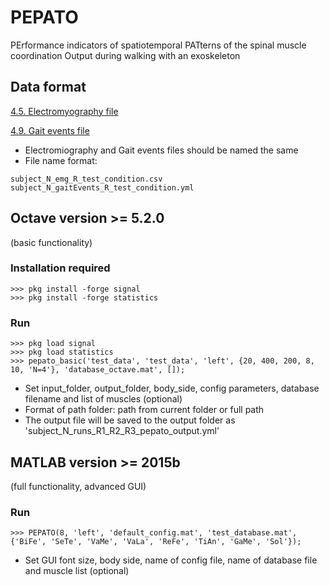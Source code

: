 # PEPATO
PErformance indicators of spatiotemporal PATterns of the spinal muscle coordination Output during walking with an exoskeleton


## Data format

[4.5. Electromyography file](https://github.com/aremazeilles/eurobench_documentation/blob/master/data_format.adoc#45-electromyography-file)

[4.9. Gait events file](https://github.com/aremazeilles/eurobench_documentation/blob/master/data_format.adoc#49-gait-events-file)

- Electromiography and Gait events files should be named the same
- File name format:
```
subject_N_emg_R_test_condition.csv
subject_N_gaitEvents_R_test_condition.yml
```


## Octave version >= 5.2.0
(basic functionality)
### Installation required
```
>>> pkg install -forge signal
>>> pkg install -forge statistics
```

### Run
```
>>> pkg load signal
>>> pkg load statistics
>>> pepato_basic('test_data', 'test_data', 'left', {20, 400, 200, 8, 10, 'N=4'}, 'database_octave.mat', []);
``` 
- Set input_folder, output_folder, body_side, config parameters, database filename and list of muscles (optional)
- Format of path folder: path from current folder or full path
- The output file will be saved to the output folder as 'subject_N_runs_R1_R2_R3_pepato_output.yml'


## MATLAB version >= 2015b
(full functionality, advanced GUI)
### Run
```
>>> PEPATO(8, 'left', 'default_config.mat', 'test_database.mat', {'BiFe', 'SeTe', 'VaMe', 'VaLa', 'ReFe', 'TiAn', 'GaMe', 'Sol'});
``` 
- Set GUI font size, body side, name of config file, name of database file and muscle list (optional)